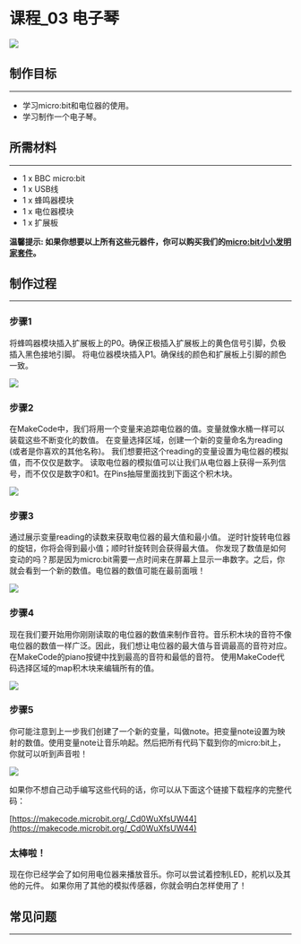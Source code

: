 ﻿# 课程_03 电子琴

![](https://wiki-media-ef.oss-cn-hongkong.aliyuncs.com//images/TJvoaaV.jpg)

## 制作目标
---

- 学习micro:bit和电位器的使用。
- 学习制作一个电子琴。


## 所需材料
---
 
- 1 x BBC micro:bit
- 1 x USB线
- 1 x 蜂鸣器模块
- 1 x 电位器模块
- 1 x 扩展板

**温馨提示: 如果你想要以上所有这些元器件，你可以购买我们的[micro:bit小小发明家套件](https://item.taobao.com/item.htm?spm=a230r.7195193.1997079397.9.z3IMPf&id=564707672256&abbucket=5)。**


## 制作过程
---

### 步骤1

将蜂鸣器模块插入扩展板上的P0。确保正极插入扩展板上的黄色信号引脚，负极插入黑色接地引脚。
将电位器模块插入P1。确保线的颜色和扩展板上引脚的颜色一致。

![](https://wiki-media-ef.oss-cn-hongkong.aliyuncs.com//images/zSbp5LP.jpg)


### 步骤2

在MakeCode中，我们将用一个变量来追踪电位器的值。变量就像水桶一样可以装载这些不断变化的数值。
在变量选择区域，创建一个新的变量命名为reading (或者是你喜欢的其他名称)。
我们想要把这个reading的变量设置为电位器的模拟值，而不仅仅是数字。
读取电位器的模拟值可以让我们从电位器上获得一系列信号，而不仅仅是数字0和1。在Pins抽屉里面找到下面这个积木块。

![](https://wiki-media-ef.oss-cn-hongkong.aliyuncs.com//images/Tinker_Kit_case_03_01.png)


### 步骤3  

通过展示变量reading的读数来获取电位器的最大值和最小值。
逆时针旋转电位器的旋钮，你将会得到最小值；顺时针旋转则会获得最大值。
你发现了数值是如何变动的吗？那是因为micro:bit需要一点时间来在屏幕上显示一串数字。之后，你就会看到一个新的数值。电位器的数值可能在最前面哦！ 

![](https://wiki-media-ef.oss-cn-hongkong.aliyuncs.com//images/Tinker_Kit_case_03_02.png)


### 步骤4  

现在我们要开始用你刚刚读取的电位器的数值来制作音符。音乐积木块的音符不像电位器的数值一样广泛。因此，我们想让电位器的最大值与音调最高的音符对应。
在MakeCode的piano按键中找到最高的音符和最低的音符。
使用MakeCode代码选择区域的map积木块来编辑所有的值。 

![](https://wiki-media-ef.oss-cn-hongkong.aliyuncs.com//images/Tinker_Kit_case_03_03.png)


### 步骤5  

你可能注意到上一步我们创建了一个新的变量，叫做note。把变量note设置为映射的数值。使用变量note让音乐响起。然后把所有代码下载到你的micro:bit上，你就可以听到声音啦！

![](https://wiki-media-ef.oss-cn-hongkong.aliyuncs.com//images/2NiVA0B.jpg)

如果你不想自己动手编写这些代码的话，你可以从下面这个链接下载程序的完整代码：

[https://makecode.microbit.org/_Cd0WuXfsUW44](https://makecode.microbit.org/_Cd0WuXfsUW44)

### 太棒啦！  

现在你已经学会了如何用电位器来播放音乐。你可以尝试着控制LED，舵机以及其他的元件。 如果你用了其他的模拟传感器，你就会明白怎样使用了！


## 常见问题
---
